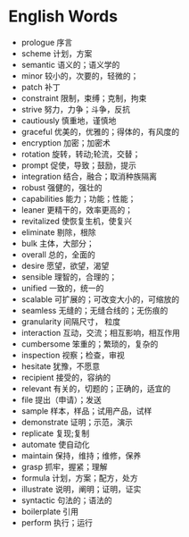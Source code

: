 # English Words

* prologue 序言
* scheme  计划，方案
* semantic 语义的；语义学的
* minor 较小的，次要的，轻微的；
* patch 补丁
* constraint 限制，束缚；克制，拘束
* strive 努力，力争；斗争，反抗
* cautiously 慎重地，谨慎地
* graceful 优美的，优雅的；得体的，有风度的
* encryption 加密；加密术
* rotation 旋转，转动;轮流，交替；
* prompt 促使，导致；鼓励，提示
* integration 结合，融合；取消种族隔离
* robust 强健的，强壮的
* capabilities 能力；功能；性能；
* leaner 更精干的，效率更高的；
* revitalized 使恢复生机，使复兴
* eliminate 剔除，根除
* bulk 主体，大部分；
* overall 总的，全面的
* desire 愿望，欲望，渴望
* sensible 理智的，合理的；
* unified 一致的，统一的
* scalable 可扩展的；可改变大小的，可缩放的
* seamless 无缝的；无缝合线的；无伤痕的
* granularity 间隔尺寸， 粒度
* interaction 互动，交流；相互影响，相互作用
* cumbersome 笨重的；繁琐的，复杂的
* inspection 视察；检查，审视
* hesitate 犹豫，不愿意
* recipient 接受的，容纳的
* relevant 有关的，切题的；正确的，适宜的
* file 提出（申请）；发送
* sample 样本，样品；试用产品，试样
* demonstrate 证明；示范，演示
* replicate 复现;复制
* automate 使自动化
* maintain 保持，维持；维修，保养
* grasp 抓牢，握紧；理解
* formula 计划，方案；配方，处方
* illustrate 说明，阐明；证明，证实
* syntactic 句法的；语法的
* boilerplate 引用
* perform 执行；运行 